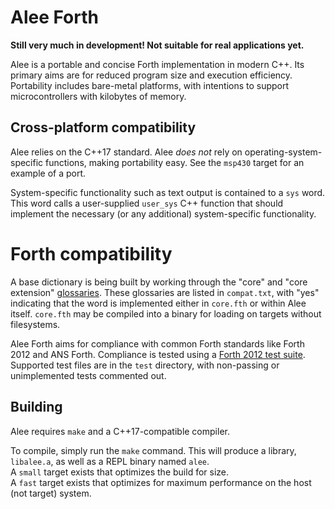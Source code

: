 # Alee Forth

**Still very much in development! Not suitable for real applications yet.**

Alee is a portable and concise Forth implementation in modern C++. Its primary aims are for reduced program size and execution efficiency. Portability includes bare-metal platforms, with intentions to support microcontrollers with kilobytes of memory.

## Cross-platform compatibility

Alee relies on the C++17 standard. Alee *does not* rely on operating-system-specific functions, making portability easy. See the `msp430` target for an example of a port.

System-specific functionality such as text output is contained to a `sys` word. This word calls a user-supplied `user_sys` C++ function that should implement the necessary (or any additional) system-specific functionality.

# Forth compatibility

A base dictionary is being built by working through the "core" and "core extension" [glossaries](https://forth-standard.org/standard/core). These glossaries are listed in `compat.txt`, with "yes" indicating that the word is implemented either in `core.fth` or within Alee itself. `core.fth` may be compiled into a binary for loading on targets without filesystems.

Alee Forth aims for compliance with common Forth standards like Forth 2012 and ANS Forth. Compliance is tested using a [Forth 2012 test suite](https://github.com/gerryjackson/forth2012-test-suite). Supported test files are in the `test` directory, with non-passing or unimplemented tests commented out.

## Building

Alee requires `make` and a C++17-compatible compiler.

To compile, simply run the `make` command. This will produce a library, `libalee.a`, as well as a REPL binary named `alee`.  
A `small` target exists that optimizes the build for size.  
A `fast` target exists that optimizes for maximum performance on the host (not target) system.

